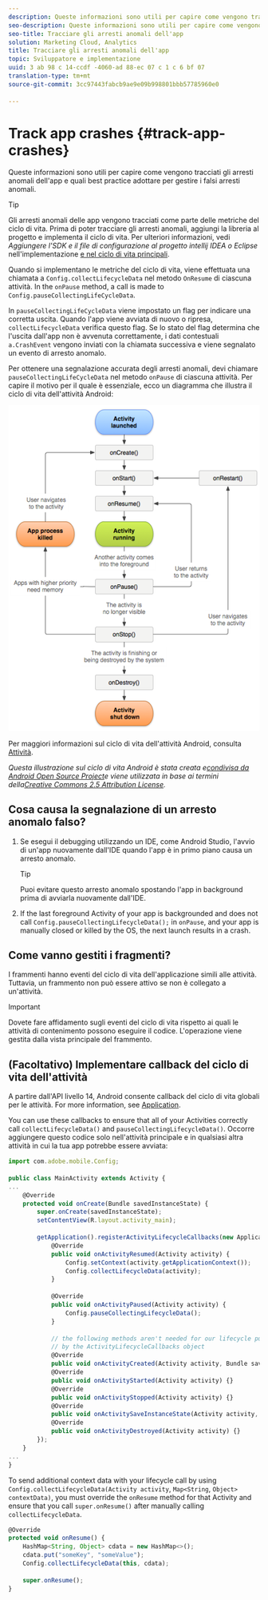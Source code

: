 ```yaml
---
description: Queste informazioni sono utili per capire come vengono tracciati gli arresti anomali dell'app e quali best practice adottare per gestire i falsi arresti anomali.
seo-description: Queste informazioni sono utili per capire come vengono tracciati gli arresti anomali dell'app e quali best practice adottare per gestire i falsi arresti anomali.
seo-title: Tracciare gli arresti anomali dell'app
solution: Marketing Cloud, Analytics
title: Tracciare gli arresti anomali dell'app
topic: Sviluppatore e implementazione
uuid: 3 ab 98 c 14-ccdf -4060-ad 88-ec 07 c 1 c 6 bf 07
translation-type: tm+mt
source-git-commit: 3cc97443fabcb9ae9e09b998801bbb57785960e0

---
```



# Track app crashes {#track-app-crashes}

Queste informazioni sono utili per capire come vengono tracciati gli arresti anomali dell'app e quali best practice adottare per gestire i falsi arresti anomali.

>[!TIP]
>
>Gli arresti anomali delle app vengono tracciati come parte delle metriche del ciclo di vita. Prima di poter tracciare gli arresti anomali, aggiungi la libreria al progetto e implementa il ciclo di vita. Per ulteriori informazioni, vedi *Aggiungere l'SDK e il file di configurazione al progetto intellij IDEA o Eclipse* nell'implementazione [e nel ciclo di vita principali](/help/android/getting-started/dev-qs.md).

Quando si implementano le metriche del ciclo di vita, viene effettuata una chiamata a `Config.collectLifecycleData` nel metodo `OnResume` di ciascuna attività. In the `onPause` method, a call is made to `Config.pauseCollectingLifeCycleData`.

In `pauseCollectingLifeCycleData` viene impostato un flag per indicare una corretta uscita. Quando l'app viene avviata di nuovo o ripresa, `collectLifecycleData` verifica questo flag. Se lo stato del flag determina che l'uscita dall'app non è avvenuta correttamente, i dati contestuali `a.CrashEvent` vengono inviati con la chiamata successiva e viene segnalato un evento di arresto anomalo.

Per ottenere una segnalazione accurata degli arresti anomali, devi chiamare `pauseCollectingLifeCycleData` nel metodo `onPause` di ciascuna attività. Per capire il motivo per il quale è essenziale, ecco un diagramma che illustra il ciclo di vita dell'attività Android:

![](assets/android-lifecycle.png)

Per maggiori informazioni sul ciclo di vita dell'attività Android, consulta [Attività](https://developer.android.com/guide/components/activities.html).

*Questa illustrazione sul ciclo di vita Android è stata creata e[condivisa da Android Open Source Project](https://source.android.com/)e viene utilizzata in base ai termini della[Creative Commons 2.5 Attribution License](https://creativecommons.org/licenses/by/2.5/).*

## Cosa causa la segnalazione di un arresto anomalo falso?

1. Se esegui il debugging utilizzando un IDE, come Android Studio, l'avvio di un'app nuovamente dall'IDE quando l'app è in primo piano causa un arresto anomalo.

   >[!TIP]
   >
   >Puoi evitare questo arresto anomalo spostando l'app in background prima di avviarla nuovamente dall'IDE.

1. If the last foreground Activity of your app is backgrounded and does not call `Config.pauseCollectingLifecycleData();` in `onPause`, and your app is manually closed or killed by the OS, the next launch results in a crash.

## Come vanno gestiti i fragmenti?

I frammenti hanno eventi del ciclo di vita dell'applicazione simili alle attività. Tuttavia, un frammento non può essere attivo se non è collegato a un'attività.

>[!IMPORTANT]
>
>Dovete fare affidamento sugli eventi del ciclo di vita rispetto ai quali le attività di contenimento possono eseguire il codice. L'operazione viene gestita dalla vista principale del frammento.

## (Facoltativo) Implementare callback del ciclo di vita dell'attività

A partire dall'API livello 14, Android consente callback del ciclo di vita globali per le attività. For more information, see [Application](https://developer.android.com/reference/android/app/Application).

You can use these callbacks to ensure that all of your Activities correctly call `collectLifecycleData()` and `pauseCollectingLifecycleData()`. Occorre aggiungere questo codice solo nell'attività principale e in qualsiasi altra attività in cui la tua app potrebbe essere avviata:

```js
import com.adobe.mobile.Config; 
  
public class MainActivity extends Activity { 
... 
    @Override 
    protected void onCreate(Bundle savedInstanceState) { 
        super.onCreate(savedInstanceState); 
        setContentView(R.layout.activity_main); 
  
        getApplication().registerActivityLifecycleCallbacks(new Application.ActivityLifecycleCallbacks() { 
            @Override 
            public void onActivityResumed(Activity activity) { 
                Config.setContext(activity.getApplicationContext()); 
                Config.collectLifecycleData(activity); 
            } 
  
            @Override 
            public void onActivityPaused(Activity activity) {     
                Config.pauseCollectingLifecycleData(); 
            } 
    
            // the following methods aren't needed for our lifecycle purposes, but are required to be implemented 
            // by the ActivityLifecycleCallbacks object 
            @Override 
            public void onActivityCreated(Activity activity, Bundle savedInstanceState) {} 
            @Override 
            public void onActivityStarted(Activity activity) {} 
            @Override 
            public void onActivityStopped(Activity activity) {} 
            @Override 
            public void onActivitySaveInstanceState(Activity activity, Bundle outState) {} 
            @Override 
            public void onActivityDestroyed(Activity activity) {} 
        }); 
    } 
... 
}
```

To send additional context data with your lifecycle call by using `Config.collectLifecycleData(Activity activity`, `Map<String`, `Object> contextData)`, you must override the `onResume` method for that Activity and ensure that you call `super.onResume()` after manually calling `collectLifecycleData`.

```js
@Override 
protected void onResume() { 
    HashMap<String, Object> cdata = new HashMap<>(); 
    cdata.put("someKey", "someValue"); 
    Config.collectLifecycleData(this, cdata); 
  
    super.onResume(); 
}
```

